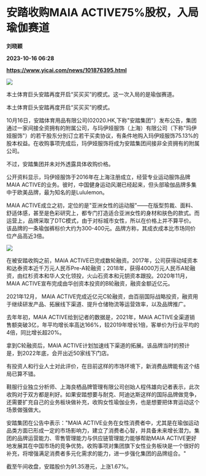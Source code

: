 # 安踏收购MAIA ACTIVE75%股权，入局瑜伽赛道
**刘晓颖**

**2023-10-16 06:28**

**https://www.yicai.com/news/101876395.html**

![](http://imgcdn.yicai.com/uppics/images/iOS/yicai/20231016140709385-5113.jpg)

本土体育巨头安踏再度开启“买买买”的模式。这一次入局的是瑜伽赛道。

本土体育巨头安踏再度开启“买买买”的模式。

10月16日，安踏体育用品有限公司(02020.HK,下称"安踏集团"）发布公告，集团通过一家间接全资拥有的附属公司，与玛伊娅服饰（上海）有限公司（下称"玛伊娅服饰"）的若干股东分別订立若干买卖协议，有条件地购入玛伊娅服饰75.13%的股本权益。在收购事项完成后，玛伊娅服饰将成为安踏集团间接非全资拥有的附属公司。

不过，安踏集团并未对外透露具体收购价格。

公开资料显示，玛伊娅服饰于2016年在上海注册成立，经营专业运动服饰品牌MAIA ACTIVE的业务。彼时，中国健身运动风潮已经起来，但头部瑜伽品牌多集中于欧美品牌，最为知名的是Lululemon。

MAIA ACTIVE成立之初，定位的是"亚洲女性的运动服"——在版型剪裁、面料、舒适体感，甚至是色彩研究上，都专门打造适合亚洲女性的身材和肤色的款式。而运营上，品牌采取了DTC模式，由于对标城市女性，所以在价格上并不算平价。该品牌的一条瑜伽裤标价大约为300-400元。品牌方称，其成衣成本比市场同价位产品高近3倍。

![](https://imgcdn.yicai.com/uppics/images/2023/10/94dd91a18b05f3e6cabbc283be11b38a.jpg)

在被安踏收购之前，MAIA ACTIVE已完成数轮融资。2017年，公司获得动域资本和达泰资本近千万元人民币Pre-A轮融资；2018年，获得4000万元人民币A轮融资，由红杉资本和华人文化领投，火山石资本和元钥资本跟投。2020年11月， MAIA ACTIVE宣布完成由华创资本投资的B轮融资，融资金额近亿元。

2021年12月， MAIA ACTIVE完成近亿元C轮融资，由百丽国际战略投资，融资用于继续研发产品、拓展线下渠道、提升仓储物流等运营效率，以及品牌推广。

去年年初，MAIA ACTIVE给到记者的数据是，2021年，MAIA ACTIVE全渠道销售额突破3亿，年平均增长率高达166%，较2019年增长1倍，客单价为行业平均的4倍，同比增长超20%。

拿到C轮融资后，MAIA ACTIVE计划加速线下渠道的拓展。该品牌当时的预计是，到2022年底，会开出近50家线下门店。

有投资人和行业人士对此评价，在目前这样的市场环境下，新消费品牌能有这个结局已算不错。

鞋服行业独立分析师、上海良栖品牌管理有限公司创始人程伟雄向记者表示，此次收购对于双方都是利好。如果安踏想要与耐克、阿迪达斯这样的国际品牌做竞争，还需要扩充自己的业务板块做补充，收购女性瑜伽业务，也是想要把体育运动这个场景做强做大。

安踏集团在公告中表示："MAIA ACTIVE业务在女性消费者中，尤其是在瑜伽运动品类方面已形成一定的市场影响力，建立了消费者心智，并具备未来增长潜力。集团的品牌运营能力、零售管理能力与供应链管理能力能够帮助MAIA ACTIVE更好地发展其在中国市场的竞争优势。收购事项对集团旗下女性业务板块是一个很好的补充，将增强满足消费者多元化需求的能力，进一步强化集团的品牌组合。"

截至午间收盘，安踏股价为91.35港元，上涨1.67%。